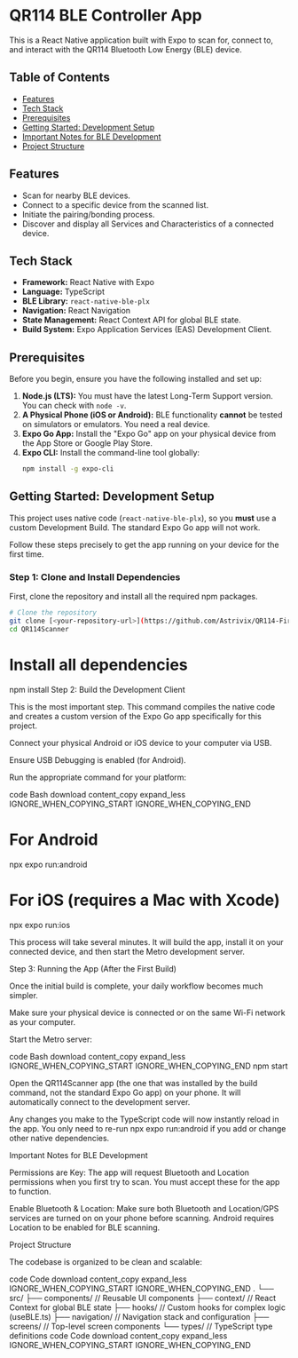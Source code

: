 # QR114 BLE Controller App

This is a React Native application built with Expo to scan for, connect to, and interact with the QR114 Bluetooth Low Energy (BLE) device.

## Table of Contents

- [Features](#features)
- [Tech Stack](#tech-stack)
- [Prerequisites](#prerequisites)
- [Getting Started: Development Setup](#getting-started-development-setup)
- [Important Notes for BLE Development](#important-notes-for-ble-development)
- [Project Structure](#project-structure)

## Features

-   Scan for nearby BLE devices.
-   Connect to a specific device from the scanned list.
-   Initiate the pairing/bonding process.
-   Discover and display all Services and Characteristics of a connected device.

## Tech Stack

-   **Framework:** React Native with Expo
-   **Language:** TypeScript
-   **BLE Library:** `react-native-ble-plx`
-   **Navigation:** React Navigation
-   **State Management:** React Context API for global BLE state.
-   **Build System:** Expo Application Services (EAS) Development Client.

## Prerequisites

Before you begin, ensure you have the following installed and set up:

1.  **Node.js (LTS):** You must have the latest Long-Term Support version. You can check with `node -v`.
2.  **A Physical Phone (iOS or Android):** BLE functionality **cannot** be tested on simulators or emulators. You need a real device.
3.  **Expo Go App:** Install the "Expo Go" app on your physical device from the App Store or Google Play Store.
4.  **Expo CLI:** Install the command-line tool globally:
    ```bash
    npm install -g expo-cli
    ```

## Getting Started: Development Setup

This project uses native code (`react-native-ble-plx`), so you **must** use a custom Development Build. The standard Expo Go app will not work.

Follow these steps precisely to get the app running on your device for the first time.

### Step 1: Clone and Install Dependencies

First, clone the repository and install all the required npm packages.

```bash
# Clone the repository
git clone [<your-repository-url>](https://github.com/Astrivix/QR114-Firmware-Guys)
cd QR114Scanner
```

# Install all dependencies
npm install
Step 2: Build the Development Client

This is the most important step. This command compiles the native code and creates a custom version of the Expo Go app specifically for this project.

Connect your physical Android or iOS device to your computer via USB.

Ensure USB Debugging is enabled (for Android).

Run the appropriate command for your platform:

code
Bash
download
content_copy
expand_less
IGNORE_WHEN_COPYING_START
IGNORE_WHEN_COPYING_END
# For Android
npx expo run:android

# For iOS (requires a Mac with Xcode)
npx expo run:ios

This process will take several minutes. It will build the app, install it on your connected device, and then start the Metro development server.

Step 3: Running the App (After the First Build)

Once the initial build is complete, your daily workflow becomes much simpler.

Make sure your physical device is connected or on the same Wi-Fi network as your computer.

Start the Metro server:

code
Bash
download
content_copy
expand_less
IGNORE_WHEN_COPYING_START
IGNORE_WHEN_COPYING_END
npm start

Open the QR114Scanner app (the one that was installed by the build command, not the standard Expo Go app) on your phone. It will automatically connect to the development server.

Any changes you make to the TypeScript code will now instantly reload in the app. You only need to re-run npx expo run:android if you add or change other native dependencies.

Important Notes for BLE Development

Permissions are Key: The app will request Bluetooth and Location permissions when you first try to scan. You must accept these for the app to function.

Enable Bluetooth & Location: Make sure both Bluetooth and Location/GPS services are turned on on your phone before scanning. Android requires Location to be enabled for BLE scanning.

Project Structure

The codebase is organized to be clean and scalable:

code
Code
download
content_copy
expand_less
IGNORE_WHEN_COPYING_START
IGNORE_WHEN_COPYING_END
.
└── src/
    ├── components/         // Reusable UI components
    ├── context/            // React Context for global BLE state
    ├── hooks/              // Custom hooks for complex logic (useBLE.ts)
    ├── navigation/         // Navigation stack and configuration
    ├── screens/            // Top-level screen components
    └── types/              // TypeScript type definitions
code
Code
download
content_copy
expand_less
IGNORE_WHEN_COPYING_START
IGNORE_WHEN_COPYING_END
